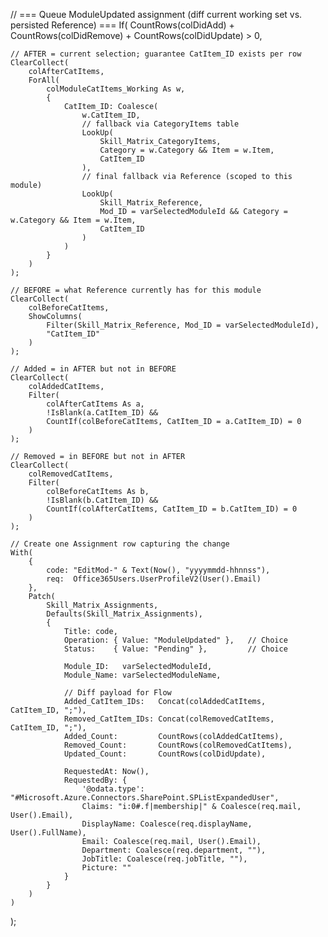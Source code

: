 // === Queue ModuleUpdated assignment (diff current working set vs. persisted Reference) ===
If(
    CountRows(colDidAdd) + CountRows(colDidRemove) + CountRows(colDidUpdate) > 0,

    // AFTER = current selection; guarantee CatItem_ID exists per row
    ClearCollect(
        colAfterCatItems,
        ForAll(
            colModuleCatItems_Working As w,
            {
                CatItem_ID: Coalesce(
                    w.CatItem_ID,
                    // fallback via CategoryItems table
                    LookUp(
                        Skill_Matrix_CategoryItems,
                        Category = w.Category && Item = w.Item,
                        CatItem_ID
                    ),
                    // final fallback via Reference (scoped to this module)
                    LookUp(
                        Skill_Matrix_Reference,
                        Mod_ID = varSelectedModuleId && Category = w.Category && Item = w.Item,
                        CatItem_ID
                    )
                )
            }
        )
    );

    // BEFORE = what Reference currently has for this module
    ClearCollect(
        colBeforeCatItems,
        ShowColumns(
            Filter(Skill_Matrix_Reference, Mod_ID = varSelectedModuleId),
            "CatItem_ID"
        )
    );

    // Added = in AFTER but not in BEFORE
    ClearCollect(
        colAddedCatItems,
        Filter(
            colAfterCatItems As a,
            !IsBlank(a.CatItem_ID) &&
            CountIf(colBeforeCatItems, CatItem_ID = a.CatItem_ID) = 0
        )
    );

    // Removed = in BEFORE but not in AFTER
    ClearCollect(
        colRemovedCatItems,
        Filter(
            colBeforeCatItems As b,
            !IsBlank(b.CatItem_ID) &&
            CountIf(colAfterCatItems, CatItem_ID = b.CatItem_ID) = 0
        )
    );

    // Create one Assignment row capturing the change
    With(
        {
            code: "EditMod-" & Text(Now(), "yyyymmdd-hhnnss"),
            req:  Office365Users.UserProfileV2(User().Email)
        },
        Patch(
            Skill_Matrix_Assignments,
            Defaults(Skill_Matrix_Assignments),
            {
                Title: code,
                Operation: { Value: "ModuleUpdated" },   // Choice
                Status:    { Value: "Pending" },         // Choice

                Module_ID:   varSelectedModuleId,
                Module_Name: varSelectedModuleName,

                // Diff payload for Flow
                Added_CatItem_IDs:   Concat(colAddedCatItems,   CatItem_ID, ";"),
                Removed_CatItem_IDs: Concat(colRemovedCatItems, CatItem_ID, ";"),
                Added_Count:         CountRows(colAddedCatItems),
                Removed_Count:       CountRows(colRemovedCatItems),
                Updated_Count:       CountRows(colDidUpdate),

                RequestedAt: Now(),
                RequestedBy: {
                    '@odata.type': "#Microsoft.Azure.Connectors.SharePoint.SPListExpandedUser",
                    Claims: "i:0#.f|membership|" & Coalesce(req.mail, User().Email),
                    DisplayName: Coalesce(req.displayName, User().FullName),
                    Email: Coalesce(req.mail, User().Email),
                    Department: Coalesce(req.department, ""),
                    JobTitle: Coalesce(req.jobTitle, ""),
                    Picture: ""
                }
            }
        )
    )
);
